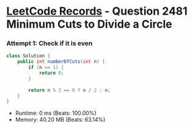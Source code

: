 # [LeetCode Records](../../README.md) - Question 2481 Minimum Cuts to Divide a Circle

### Attempt 1: Check if it is even
```java
class Solution {
    public int numberOfCuts(int n) {
        if (n == 1) {
            return 0;
        }
        
        return n % 2 == 0 ? n / 2 : n;
    }
}
```
- Runtime: 0 ms (Beats: 100.00%)
- Memory: 40.20 MB (Beats: 63.14%)

<br>
